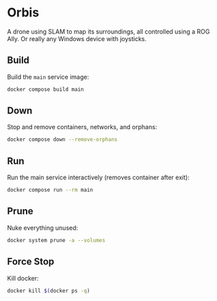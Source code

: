 # Orbis
A drone using SLAM to map its surroundings, all controlled using a ROG Ally.
Or really any Windows device with joysticks.

## Build
Build the `main` service image:
```bash
docker compose build main
```

## Down
Stop and remove containers, networks, and orphans:
```bash
docker compose down --remove-orphans
```

## Run
Run the main service interactively (removes container after exit):
```bash
docker compose run --rm main
```

## Prune
Nuke everything unused:
```bash
docker system prune -a --volumes
```

## Force Stop
Kill docker:
```bash
docker kill $(docker ps -q)
```